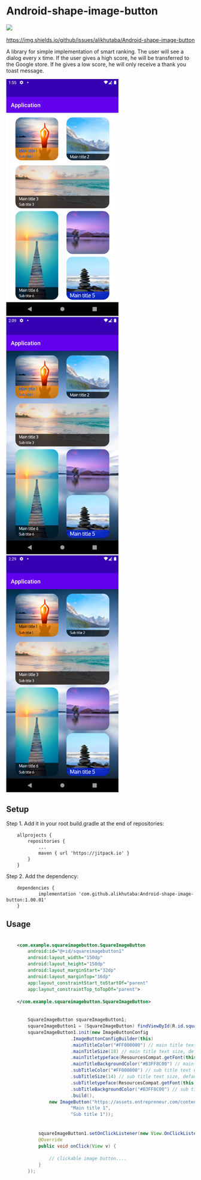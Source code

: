 # Android-shape-image-button

[![](https://jitpack.io/v/alikhutaba/Android-shape-image-button.svg)](https://jitpack.io/#alikhutaba/Android-shape-image-button)


https://img.shields.io/github/issues/alikhutaba/Android-shape-image-button


A library for simple implementation of smart ranking.
The user will see a dialog every x time.
If the user gives a high score, he will be transferred to the Google store. If he gives a low score, he will only receive a thank you toast message.


<img src="https://github.com/alikhutaba/Android-shape-image-button/blob/master/app/src/main/res/drawable/Screenshot_1.png?raw=true" width="300" high="450">
<img src="https://github.com/alikhutaba/Android-shape-image-button/blob/master/app/src/main/res/drawable/Screenshot_2.png?raw=true" width="300" high="450">
<img src="https://github.com/alikhutaba/Android-shape-image-button/blob/master/app/src/main/res/drawable/Screenshot_3.png?raw=true" width="300" high="450">


## Setup
Step 1. Add it in your root build.gradle at the end of repositories:
```
	allprojects {
		repositories {
			...
			maven { url 'https://jitpack.io' }
		}
	}
```

Step 2. Add the dependency:

```
	dependencies {
	        implementation 'com.github.alikhutaba:Android-shape-image-button:1.00.01'
	}
```
## Usage


```xml

    <com.example.squareimagebutton.SquareImageButton
        android:id="@+id/squareimagebutton1"
        android:layout_width="150dp"
        android:layout_height="150dp"
        android:layout_marginStart="32dp"
        android:layout_marginTop="16dp"
        app:layout_constraintStart_toStartOf="parent"
        app:layout_constraintTop_toTopOf="parent">

    </com.example.squareimagebutton.SquareImageButton>
```

```java

        SquareImageButton squareImageButton1;
        squareImageButton1 = (SquareImageButton) findViewById(R.id.squareimagebutton1);
        squareImageButton1.init(new ImageButtonConfig
                        .ImageButtonConfigBuilder(this)
                        .mainTitleColor("#FF000000") // main title text Color in Hex, default white (Hex:#FFFFFF").
                        .mainTitleSize(18) // main title text size, default 18 sp.
                        .mainTitletypeface(ResourcesCompat.getFont(this, R.font.alegreya_sans_sc_medium)) // main title font typeface, default font oxygen_light.
                        .mainTitleBackgroundColor("#B3FF8C00") // main title Background color in Hex, default Transparent black(Hex:#B3000000).
                        .subTitleColor("#FF000000") // sub title text Color in Hex, default white (Hex:#FFFFFF").
                        .subTitleSize(14) // sub title text size, default 14 sp.
                        .subTitletypeface(ResourcesCompat.getFont(this, R.font.alegreya_sans_sc_medium)) // sub title font typeface, default font oxygen_light.
                        .subTitleBackgroundColor("#B3FF8C00") // sub title Background color in Hex, default Transparent black(Hex:#B3000000).
                        .build(),
                new ImageButton("https://assets.entrepreneur.com/content/3x2/2000/20150824181921-meditate-yoga-relax-calm-zen.jpeg",
                        "Main title 1",
                        "Sub title 1"));
                        
                        
            squareImageButton1.setOnClickListener(new View.OnClickListener() {
            @Override
            public void onClick(View v) {

                // clickable image button....
            }
        });
```
